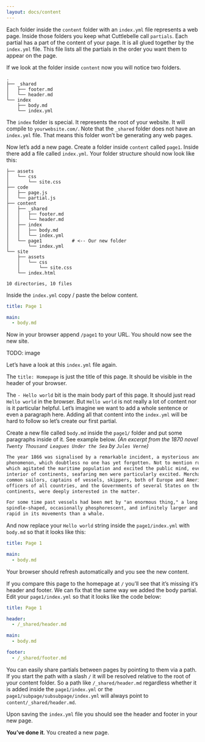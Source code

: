 ```yaml
---
layout: docs/content
---
```


Each folder inside the `content` folder with an `index.yml` file represents a web page. Inside those folders you keep what Cuttlebelle call `partials`.
Each partial has a part of the content of your page. It is all glued together by the `index.yml` file. This file lists all the partials in the order you want
them to appear on the page.

If we look at the folder inside `content` now you will notice two folders.

```shell
.
├── _shared
│   ├── footer.md
│   └── header.md
└── index
    ├── body.md
    └── index.yml
```

The `index` folder is special. It represents the root of your website. It will compile to `yourwebsite.com/`.
Note that the `_shared` folder does not have an `index.yml` file. That means this folder won’t be generating any web pages.

Now let’s add a new page. Create a folder inside `content` called `page1`. Inside there add a file called `index.yml`.
Your folder structure should now look like this:

```shell
├── assets
│   └── css
│       └── site.css
├── code
│   ├── page.js
│   └── partial.js
├── content
│   ├── _shared
│   │   ├── footer.md
│   │   └── header.md
│   ├── index
│   │   ├── body.md
│   │   └── index.yml
│   └── page1           # <-- Our new folder
│       └── index.yml
└── site
    ├── assets
    │   └── css
    │       └── site.css
    └── index.html

10 directories, 10 files
```

Inside the `index.yml` copy / paste the below content.

```yaml
title: Page 1

main:
  - body.md
```

Now in your browser append `/page1` to your URL. You should now see the new site.

TODO: image

Let’s have a look at this `index.yml` file again.

The `title: Homepage` is just the title of this page. It should be visible in the header of your browser.

The `- Hello world` bit is the main body part of this page. It should just read `Hello world` in the browser.
But `Hello world` is not really a lot of content nor is it particular helpful.
Let’s imagine we want to add a whole sentence or even a paragraph here. Adding all that content into the `index.yml` will be hard to follow so let’s create
our first partial.

Create a new file called `body.md` inside the `page1/` folder and put some paragraphs inside of it. See example below.
_(An excerpt from the 1870 novel `Twenty Thousand Leagues Under the Sea` by `Jules Verne`)_

```markdown
The year 1866 was signalised by a remarkable incident, a mysterious and puzzling
phenomenon, which doubtless no one has yet forgotten. Not to mention rumours
which agitated the maritime population and excited the public mind, even in the
interior of continents, seafaring men were particularly excited. Merchants,
common sailors, captains of vessels, skippers, both of Europe and America, naval
officers of all countries, and the Governments of several States on the two
continents, were deeply interested in the matter.

For some time past vessels had been met by "an enormous thing," a long object,
spindle-shaped, occasionally phosphorescent, and infinitely larger and more
rapid in its movements than a whale.
```

And now replace your `Hello world` string inside the `page1/index.yml` with `body.md` so that it looks like this:

```yaml
title: Page 1

main:
  - body.md
```

Your browser should refresh automatically and you see the new content.

If you compare this page to the homepage at `/` you’ll see that it’s missing it’s header and footer. We can fix that the same way we added the body partial.
Edit your `page1/index.yml` so that it looks like the code below:

```yaml
title: Page 1

header:
  - /_shared/header.md

main:
  - body.md

footer:
  - /_shared/footer.md
```

You can easily share partials between pages by pointing to them via a path. If you start the path with a slash `/` it will be resolved relative to the root
of your content folder. So a path like `/_shared/header.md` regardless whether it is added inside the `page1/index.yml` or the
`page1/subpage/subsubpage/index.yml` will always point to `content/_shared/header.md`.

Upon saving the `index.yml` file you should see the header and footer in your new page.

**You’ve done it**. You created a new page.
